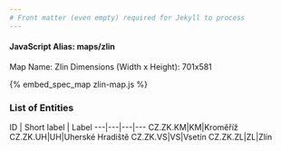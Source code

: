 ```yaml
---
# Front matter (even empty) required for Jekyll to process
---
```


#### JavaScript Alias: maps/zlin

Map Name: Zlin
Dimensions (Width x Height): 701x581



{% embed_spec_map zlin-map.js %}

### List of Entities

ID | Short label | Label
---|---|---|---
CZ.ZK.KM|KM|Kroměříž
CZ.ZK.UH|UH|Uherské Hradiště
CZ.ZK.VS|VS|Vsetín
CZ.ZK.ZL|ZL|Zlín


